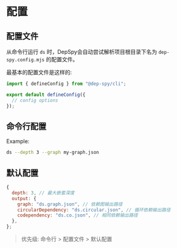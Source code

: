 # 配置

## 配置文件

从命令行运行 `ds` 时，DepSpy会自动尝试解析项目根目录下名为 `dep-spy.config.mjs` 的配置文件。

最基本的配置文件是这样的:

```javascript
import { defineConfig } from "@dep-spy/cli";

export default defineConfig({
  // config options
});
```

## 命令行配置

Example:

```bash
ds --depth 3 --graph my-graph.json
```

## 默认配置

```javascript
{
  depth: 3, // 最大嵌套深度
  output: {
    graph: "ds.graph.json", // 依赖图输出路径
    circularDependency: "ds.circular.json", // 循环依赖输出路径
    codependency: "ds.co.json", // 相同依赖输出路径
  },
};
```

> 优先级: 命令行 > 配置文件 > 默认配置
